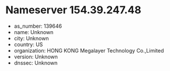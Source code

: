 # Nameserver 154.39.247.48

* as_number: 139646
* name: Unknown
* city: Unknown
* country: US
* organization: HONG KONG Megalayer Technology Co.,Limited
* version: Unknown
* dnssec: Unknown
